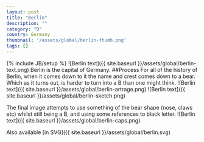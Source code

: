 ```yaml
---
layout: post
title: "Berlin"
description: ""
category: "B"
country: Germany
thumbnail: '/assets/global/berlin-thumb.png'
tags: []
---
```

{% include JB/setup %}
![Berlin text]({{ site.baseurl }}/assets/global/berlin-text.png)
Berlin is the capital of Germany.
##Process
For all of the history of Berlin, when it comes down to it the name and crest comes down to a bear. 
Which as it turns out, is harder to turn into a B than one might think.
![Berlin text]({{ site.baseurl }}/assets/global/berlin-artrage.png)
![Berlin text]({{ site.baseurl }}/assets/global/berlin-sketch.png)

The final image attempts to use something of the bear shape (nose, claws etc) whilst still being a B, and using some references to black letter.
![Berlin text]({{ site.baseurl }}/assets/global/berlin-caps.png)

Also available [in SVG]({{ site.baseurl }}/assets/global/berlin.svg)
